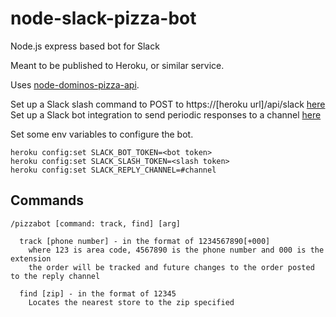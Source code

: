 # node-slack-pizza-bot
Node.js express based bot for Slack

Meant to be published to Heroku, or similar service.

Uses [node-dominos-pizza-api](https://github.com/RIAEvangelist/node-dominos-pizza-api).

Set up a Slack slash command to POST to https://[heroku url]/api/slack [here](http://www.slack.com/services/new/slash-commands)
Set up a Slack bot integration to send periodic responses to a channel [here](https://www.slack.com/services/new/bot)

Set some env variables to configure the bot.
```
heroku config:set SLACK_BOT_TOKEN=<bot token>
heroku config:set SLACK_SLASH_TOKEN=<slash token>
heroku config:set SLACK_REPLY_CHANNEL=#channel
```

## Commands

```
/pizzabot [command: track, find] [arg]

  track [phone number] - in the format of 1234567890[+000]
    where 123 is area code, 4567890 is the phone number and 000 is the extension
    the order will be tracked and future changes to the order posted to the reply channel
    
  find [zip] - in the format of 12345
    Locates the nearest store to the zip specified
```
